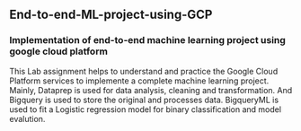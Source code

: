 ## End-to-end-ML-project-using-GCP
### Implementation of end-to-end machine learning project using google cloud platform
This Lab assignment helps to understand and practice the Google Cloud Platform services to implemente a complete machine learning project.
Mainly, Dataprep is used for data analysis, cleaning and transformation. And Bigquery is used to store the original and processes data.
BigqueryML is used to fit a Logistic regression model for binary classification and model evalution.

